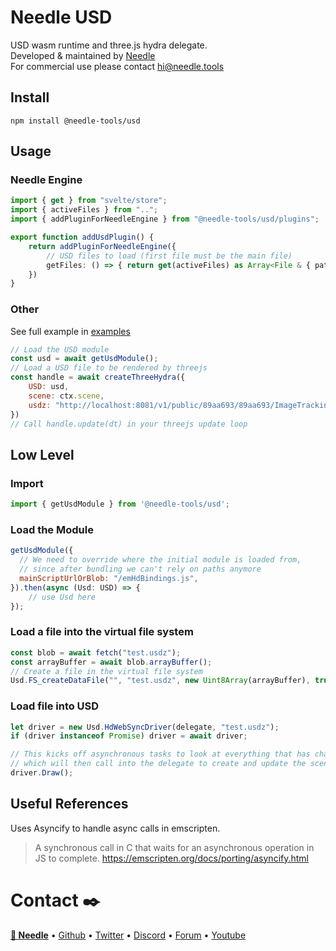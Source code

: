 # Needle USD

USD wasm runtime and three.js hydra delegate.   
Developed & maintained by [Needle](https://needle.tools)  
For commercial use please contact hi@needle.tools

## Install
`npm install @needle-tools/usd`



## Usage

### Needle Engine

```ts
import { get } from "svelte/store";
import { activeFiles } from "..";
import { addPluginForNeedleEngine } from "@needle-tools/usd/plugins";

export function addUsdPlugin() {
    return addPluginForNeedleEngine({
        // USD files to load (first file must be the main file)
        getFiles: () => { return get(activeFiles) as Array<File & { path: string }> }
    })
}
```


### Other


See full example in [examples](./examples/src/main.ts)

```js
// Load the USD module
const usd = await getUsdModule();
// Load a USD file to be rendered by threejs
const handle = await createThreeHydra({
    USD: usd,
    scene: ctx.scene,
    usdz: "http://localhost:8081/v1/public/89aa693/89aa693/ImageTrackingNeedleSample.usdz",
})
// Call handle.update(dt) in your threejs update loop 
```



## Low Level

### Import
```js
import { getUsdModule } from '@needle-tools/usd';
```

### Load the Module

```js
getUsdModule({
  // We need to override where the initial module is loaded from, 
  // since after bundling we can't rely on paths anymore
  mainScriptUrlOrBlob: "/emHdBindings.js",
}).then(async (Usd: USD) => {
    // use Usd here
});
```

### Load a file into the virtual file system
```js
const blob = await fetch("test.usdz");
const arrayBuffer = await blob.arrayBuffer();
// Create a file in the virtual file system
Usd.FS_createDataFile("", "test.usdz", new Uint8Array(arrayBuffer), true, true, true);
```

### Load file into USD

```js
let driver = new Usd.HdWebSyncDriver(delegate, "test.usdz");
if (driver instanceof Promise) driver = await driver;

// This kicks off asynchronous tasks to look at everything that has changed – _SyncAll –
// which will then call into the delegate to create and update the scene graph.
driver.Draw();
```

## Useful References

Uses Asyncify to handle async calls in emscripten.
> A synchronous call in C that waits for an asynchronous operation in JS to complete.
https://emscripten.org/docs/porting/asyncify.html


# Contact ✒️
<b>[🌵 Needle](https://needle.tools)</b> • 
[Github](https://github.com/needle-tools) • 
[Twitter](https://twitter.com/NeedleTools) • 
[Discord](https://discord.needle.tools) • 
[Forum](https://forum.needle.tools) • 
[Youtube](https://www.youtube.com/@needle-tools)

